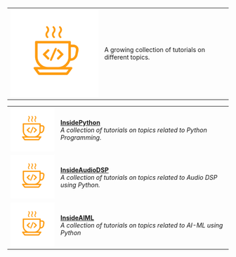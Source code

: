 <table>
  <tr>
    <td width="200" valign="middle">
      <a href="https://www.github.com/meluron-toolbox" target="_blank">
        <img src="https://raw.githubusercontent.com/meluron/assets/refs/heads/main/logos/meluron-codecafe/orig.png" width="250" alt="meluron-codecafe logo" />
      </a>
    </td>
    <td valign="middle">
       A growing collection of tutorials on different topics.
    </td>
  </tr>
</table>

<table>
  <tr>
    <td width="100" align="center">
      <a href="https://www.github.com/meluron-codecafe/InsidePython" target="_blank">
        <img src="https://raw.githubusercontent.com/meluron/assets/refs/heads/main/logos/meluron-codecafe/orig.png" width="150" alt="toolbox" />
      </a>
    </td>
    <td>
      <a href="https://github.com/meluron-codecafe/InsidePython"><strong>InsidePython</strong></a><br/>
      <em>A collection of tutorials on topics related to Python Programming.</em>
    </td>
  </tr>
  <tr>
    <td width="100" align="center">
      <a href="https://www.github.com/meluron-codecafe/InsideAudioDSP" target="_blank">
        <img src="https://raw.githubusercontent.com/meluron/assets/refs/heads/main/logos/meluron-codecafe/orig.png" width="150" alt="toolbox" />
      </a>
    </td>
    <td>
      <a href="https://github.com/meluron-codecafe/InsideAudioDSP"><strong>InsideAudioDSP</strong></a><br/>
      <em>A collection of tutorials on topics related to Audio DSP using Python.</em>
    </td>
  </tr>
  <tr>
    <td width="100" align="center">
      <a href="https://www.github.com/meluron-codecafe/InsideAIML" target="_blank">
        <img src="https://raw.githubusercontent.com/meluron/assets/refs/heads/main/logos/meluron-codecafe/orig.png" width="150" alt="toolbox" />
      </a>
    </td>
    <td>
      <a href="https://github.com/meluron-codecafe/InsideAIML"><strong>InsideAIML</strong></a><br/>
      <em>A collection of tutorials on topics related to AI-ML using Python</em>
    </td>
  </tr>
</table>
